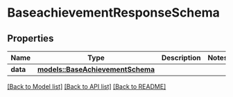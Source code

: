 # BaseachievementResponseSchema

## Properties

Name | Type | Description | Notes
------------ | ------------- | ------------- | -------------
**data** | [**models::BaseAchievementSchema**](BaseAchievementSchema.md) |  | 

[[Back to Model list]](../README.md#documentation-for-models) [[Back to API list]](../README.md#documentation-for-api-endpoints) [[Back to README]](../README.md)


